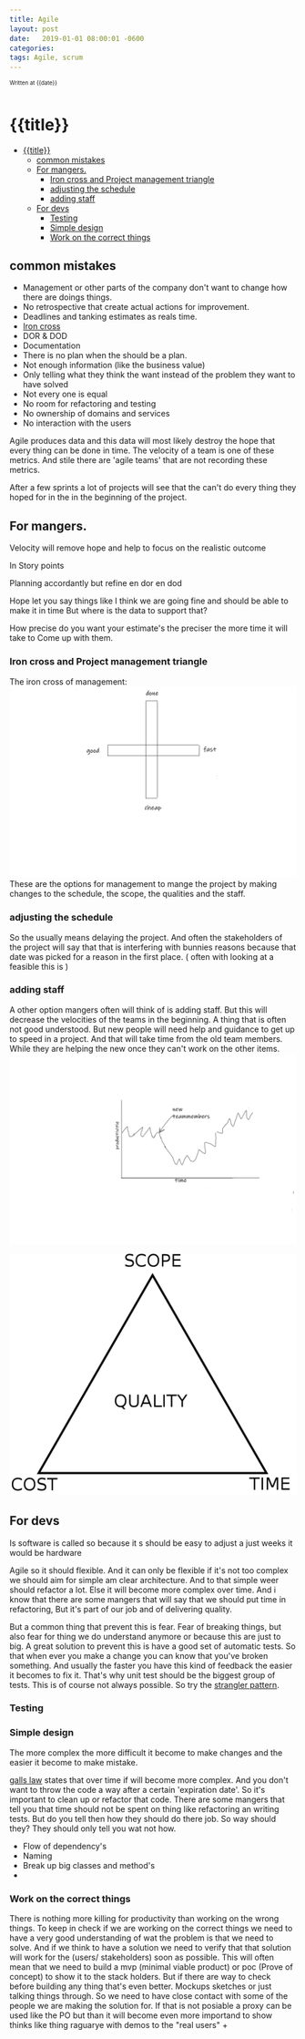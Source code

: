 ```yaml
---
title: Agile
layout: post
date:   2019-01-01 08:00:01 -0600
categories: 
tags: Agile, scrum 
---
```

<sup><sup>Written at {{date}} </sup></sup>

# {{title}}  

- [{{title}}](#title)
  - [common mistakes](#common-mistakes)
  - [For mangers.](#for-mangers)
    - [Iron cross and Project management triangle](#iron-cross-and-project-management-triangle)
    - [adjusting the schedule](#adjusting-the-schedule)
    - [adding staff](#adding-staff)
  - [For devs](#for-devs)
    - [Testing](#testing)
    - [Simple design](#simple-design)
    - [Work on the correct things](#work-on-the-correct-things)

## common mistakes

- Management or other parts of the company don't want to change how there are doings things.
- No retrospective that create actual actions for improvement.
- Deadlines and tanking estimates as reals time.
- [Iron cross](##1-iron-cross)
- DOR & DOD
- Documentation 
- There is no plan when the should be a plan.
- Not enough  information (like the business value)
- Only telling what they think the want instead of the problem they want to have solved 
- Not every one is equal 
- No room for refactoring and testing 
- No ownership of domains and services
- No interaction with the users 
 

Agile produces data and this data will most likely destroy the hope that every thing can be done in time. The velocity of a team is one of these metrics. And stile there are 'agile teams' that are not recording these metrics.

After a few sprints a lot of projects will see that the can't do every thing they hoped for in the in the beginning of the project. 

## For mangers.

 Velocity will remove hope and help to focus on the realistic outcome 

In Story points 

Planning accordantly but refine en dor en dod 

Hope let you say things like I think we are going fine and should be able to make it in time But where is the data to support that?

How precise do you want your estimate's the preciser the more time it will take to Come up with them. 


### Iron cross and Project management triangle

The iron cross of management:
![iron cross](../assets/ironCross.svg)
These are the options for management to mange the project by making changes to the schedule, the scope, the qualities and the staff.

### adjusting the schedule 

So the usually means delaying the project. And often the stakeholders of the project will say that that is interfering with bunnies reasons because that date was picked for a reason in the first place. ( often with  looking at a feasible this is )

### adding staff

A other option mangers often will think of is adding staff. But this will decrease the velocities of the teams in the beginning. A thing that is often not good understood. But new people will need help and guidance to get up to speed in a project. And that will take time from the old team members. While they are helping the new once they can't work on the other items.
![velocity after adding team members](../assets/velosityAftherAdingteamMebers.svg)


![ Project management triangle image](../assets/projectMangementTriangle.png)

## For devs

Is software is called so because it s should be easy to adjust a just weeks it would be hardware 

Agile so it should flexible. And it can only be flexible if it's not too complex we should aim for simple am clear architecture. And to that simple weer should refactor a lot. Else it will become more complex over time. And i know that there are some mangers that will say that we should put time in refactoring, But it's part of our job and of delivering quality. 

But a common thing that prevent this is fear. Fear of breaking things, but also fear for thing we do understand anymore or because this are just to big. A great solution to prevent this is have a good set of automatic tests. So that when ever you make a change you can know that you've broken something. And usually the faster you have this kind of feedback the easier it becomes to fix it. 
That's why unit test should be the biggest group of tests. This is of course not always possible. So try the  [strangler pattern](https://martinfowler.com/bliki/StranglerFigApplication.html).

### Testing



### Simple design

The more complex the more difficult it become to make changes and the easier it become to make mistake. 

[galls law](https://ardalis.com/simple-systems-galls-law/) states that over time if will become more complex. And you don't want to throw the code a way after a certain 'expiration date'. So it's important to clean up or refactor that code. There are some mangers that tell you that time should not be spent on thing like refactoring an writing tests. But do you tell then how they should do there job. So way should they? They should only tell you wat not how.

- Flow of dependency's 
- Naming 
- Break up big classes and method's 
- 

### Work on the correct things

There is nothing more killing for productivity than working on the wrong things. To keep in check if we are working on the correct things we need to have a very good understanding of wat the problem is that we need to solve. And if we think to have a solution we need to verify that that solution will work for the (users/ stakeholders) soon as possible. This will often mean that we need to build a mvp (minimal viable product) or poc (Prove of concept) to show it to the stack holders. But if there are way to check before building any thing that's even better. Mockups sketches or just talking things through. So we need to have close contact with some of the people we are making the solution for. If that is not posiable a proxy can be used like the PO but than it will become even more importand to show thinks like thing raguarye with demos to the "real users"
+
